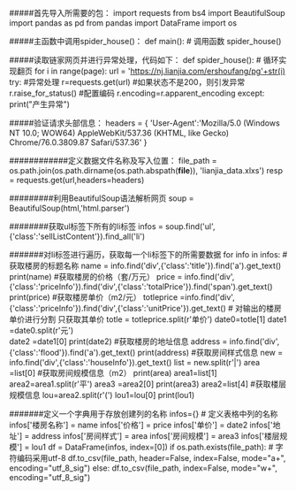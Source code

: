 #####首先导入所需要的包：
import requests
from bs4 import BeautifulSoup
import pandas as pd
from pandas import DataFrame
import os

#####主函数中调用spider_house()：
def main():
    # 调用函数
    spider_house()

#####读取链家网页并进行异常处理，代码如下：
def spider_house():
    # 循环实现翻页
    for i in range(page):
        url = 'https://nj.lianjia.com/ershoufang/pg'+str(i)
        try:        #异常处理
            r=requests.get(url)
            #如果状态不是200，则引发异常
            r.raise_for_status()
            #配置编码
            r.encoding=r.apparent_encoding
        except:
            print("产生异常")

#####验证请求头部信息：
 headers = {
        'User-Agent':'Mozilla/5.0 (Windows NT 10.0; WOW64) AppleWebKit/537.36 (KHTML, like Gecko) Chrome/76.0.3809.87 Safari/537.36'
        }

############定义数据文件名称及写入位置：
 file_path = os.path.join(os.path.dirname(os.path.abspath(__file__)), 'lianjia_data.xlxs')
        resp = requests.get(url,headers=headers)

#########利用BeautifulSoup语法解析网页
soup = BeautifulSoup(html,'html.parser')

########获取ul标签下所有的li标签
infos = soup.find('ul',{'class':'sellListContent'}).find_all('li') 

#######对li标签进行遍历，获取每一个li标签下的所需要数据
for info in infos:
            #获取楼房的标题名称
            name = info.find('div',{'class':'title'}).find('a').get_text()
            print(name)
            #获取楼房的价格（套/万元）
            price = info.find('div',{'class':'priceInfo'}).find('div',{'class':'totalPrice'}).find('span').get_text()
            print(price)
            #获取楼房单价（m2/元）
            totleprice =info.find('div',{'class':'priceInfo'}).find('div',{'class':'unitPrice'}).get_text()
            # 对输出的楼房单价进行分割  只获取其单价
            totle = totleprice.split(r'单价')
            date0=totle[1]
            date1 =date0.split(r'元')          
            date2 =date1[0]
            print(date2)
            #获取楼房的地址信息
            address = info.find('div',{'class':'flood'}).find('a').get_text()
            print(address)
            #获取房间样式信息
            new = info.find('div',{'class':'houseInfo'}).get_text()
            list = new.split(r'|')
            area =list[0]
            #获取房间规模信息（m2）
            print(area)
            area1=list[1]
            area2=area1.split(r'平')
            area3 =area2[0]
            print(area3)
            area2=list[4]
            #获取楼层规模信息
            lou=area2.split(r'(')
            lou1=lou[0]
            print(lou1)

#######定义一个字典用于存放创建列的名称
infos={}
            # 定义表格中列的名称
            infos['楼房名称'] = name
            infos['价格'] = price
            infos['单价'] = date2
            infos['地址'] = address
            infos['房间样式'] = area
            infos['房间规模'] = area3
            infos['楼层规模'] = lou1
            df = DataFrame(infos, index=[0])
            if os.path.exists(file_path):
                # 字符编码采用utf-8
                df.to_csv(file_path, header=False, index=False, mode="a+", encoding="utf_8_sig")
            else:
                df.to_csv(file_path, index=False, mode="w+", encoding="utf_8_sig")